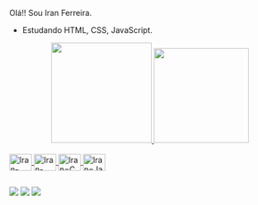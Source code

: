 Olá!! Sou Iran Ferreira.
- Estudando HTML, CSS, JavaScript.

<div align="center">
  <a href="https://github.com/Iran-Ferreira"> 
  <img height="180em" src="https://github-readme-stats.vercel.app/api?username=Iran-Ferreira&show_icons=true&theme=dark&include_all_commits=true&count_private=true"/>
  <img height="170em" src="https://github-readme-stats.vercel.app/api/top-langs/?username=Iran-Ferreira&layout=compact&langs_count=25&theme=dark"/>
</div>

<div style="display: inline_block"><br>
  <!--<img align="center" alt="Iran-Python" height="30" width="40" src="https://raw.githubusercontent.com/devicons/devicon/master/icons/python/python-original.svg">-->
  <img align="center" alt="Iran-HTML" height="30" width="40" src="https://cdn.jsdelivr.net/gh/devicons/devicon/icons/html5/html5-original-wordmark.svg">
  <img align="center" alt="Iran-PHP" height="30" width="40" src="https://cdn.jsdelivr.net/gh/devicons/devicon/icons/php/php-original.svg">
  <img align="center" alt="Iran=CSS" height="30" width="40" src="https://cdn.jsdelivr.net/gh/devicons/devicon/icons/css3/css3-original-wordmark.svg">
  <img align="center" alt="Iran=JavaScript" height="30" width="40" src="https://cdn.jsdelivr.net/gh/devicons/devicon/icons/javascript/javascript-original.svg" />
</div>
  
  ##
  
<div> 
  <a href="https://www.instagram.com/iran_ferreira712/" target="_blank"><img src="https://img.shields.io/badge/-Instagram-%23E4405F?style=for-the-badge&logo=instagram&logoColor=white" target="_blank"></a>
  <a href = "mailto:iranferreira712@gmail.com"><img src="https://img.shields.io/badge/-Gmail-%23333?style=for-the-badge&logo=gmail&logoColor=white" target="_blank"></a>
  <a href="https://www.linkedin.com/in/iran-ferreira-ba847b234/" target="_blank"><img src="https://img.shields.io/badge/-LinkedIn-%230077B5?style=for-the-badge&logo=linkedin&logoColor=white" target="_blank"></a> 
 
</div>

